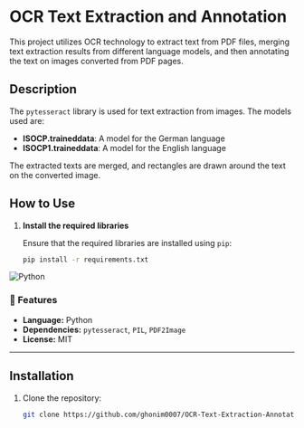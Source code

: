 # OCR Text Extraction and Annotation

This project utilizes OCR technology to extract text from PDF files, merging text extraction results from different language models, and then annotating the text on images converted from PDF pages.

## Description

The `pytesseract` library is used for text extraction from images. The models used are:

- **ISOCP.traineddata**: A model for the German language
- **ISOCP1.traineddata**: A model for the English language

The extracted texts are merged, and rectangles are drawn around the text on the converted image.

## How to Use

1. **Install the required libraries**

   Ensure that the required libraries are installed using `pip`:

   ```bash
   pip install -r requirements.txt

![Python](https://img.shields.io/badge/Language-Python-blue)

### 🚀 Features
- **Language:** Python
- **Dependencies:** `pytesseract`, `PIL`, `PDF2Image`
- **License:** MIT

---

## Installation
1. Clone the repository:
   ```bash
   git clone https://github.com/ghonim0007/OCR-Text-Extraction-Annotation.git
